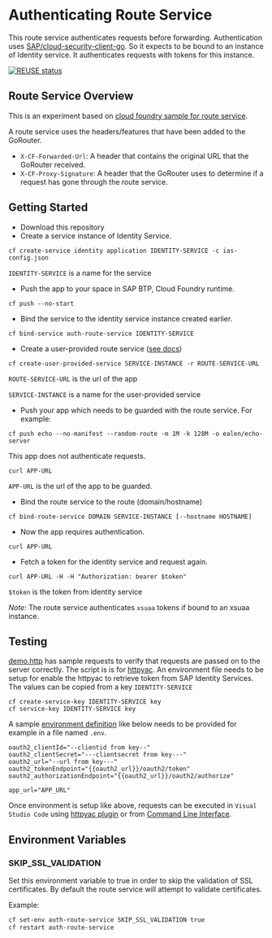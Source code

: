 # Authenticating Route Service

This route service authenticates requests before forwarding. Authentication uses [SAP/cloud-security-client-go](https://github.com/SAP/cloud-security-client-go). So it expects to be bound to an instance of Identity service. It authenticates requests with tokens for this instance. 

[![REUSE status](https://api.reuse.software/badge/github.com/dinurp/cf-route-service)](https://api.reuse.software/info/github.com/dinurp/cf-route-service)

## Route Service Overview

This is an experiment based on [cloud foundry sample for route service](https://github.com/cloudfoundry/logging-route-service). 

A route service uses the headers/features that have been added to the GoRouter.
- `X-CF-Forwarded-Url`: A header that contains the original URL that the GoRouter received.
- `X-CF-Proxy-Signature`: A header that the GoRouter uses to determine if a request has gone through the route service.

## Getting Started

- Download this repository 
- Create a service instance of Identity Service. 
```
cf create-service identity application IDENTITY-SERVICE -c ias-config.json
```
`IDENTITY-SERVICE` is a name for the service
- Push the app to your space in SAP BTP, Cloud Foundry runtime.
```
cf push --no-start
```
- Bind the service to the identity service instance created earlier.
```
cf bind-service auth-route-service IDENTITY-SERVICE
```
- Create a user-provided route service ([see docs](http://docs.cloudfoundry.org/services/route-services.html#user-provided))
```
cf create-user-provided-service SERVICE-INSTANCE -r ROUTE-SERVICE-URL 
```
`ROUTE-SERVICE-URL` is the url of the app

`SERVICE-INSTANCE` is a name for the user-provided service

- Push your app which needs to be guarded with the route service. For example:
```
cf push echo --no-manifest --random-route -m 1M -k 128M -o ealen/echo-server
```
This app does not authenticate requests.
```
curl APP-URL 
```
`APP-URL` is the url of the app to be guarded.
- Bind the route service to the route (domain/hostname)
```
cf bind-route-service DOMAIN SERVICE-INSTANCE [--hostname HOSTNAME]
```
- Now the app requires authentication.
```
curl APP-URL 
```

- Fetch a token for the identity service and request again.
```
curl APP-URL -H -H "Authorization: bearer $token"
```
`$token` is the token from identity service

*Note:* The route service authenticates `xsuaa` tokens if bound to an xsuaa instance. 

## Testing

[demo.http](./demo.http) has sample requests to verify that requests are passed on to the server correctly. 
The script is is for [httpyac](https://httpyac.github.io/guide/variables.html#oauth2-openid-connect). An environment file needs to be 
setup for enable the httpyac to retrieve token from SAP Identity Services. The values can be copied from a key `IDENTITY-SERVICE`
```
cf create-service-key IDENTITY-SERVICE key
cf service-key IDENTITY-SERVICE key
```
A sample [environment definition](https://httpyac.github.io/guide/environments.html#dotenv) like below needs to be provided for example in a file named `.env`.
```
oauth2_clientId="--clientid from key--"
oauth2_clientSecret="---clientsecret from key---"
oauth2_url="--url from key---"
oauth2_tokenEndpoint="{{oauth2_url}}/oauth2/token"
oauth2_authorizationEndpoint="{{oauth2_url}}/oauth2/authorize"

app_url="APP_URL"
```
Once environment is setup like above, requests can be executed in `Visual Studio Code` using [httpyac plugin](https://httpyac.github.io/guide/installation_vscode.html) or from [Command Line Interface](https://httpyac.github.io/guide/installation_cli.html).

## Environment Variables

### SKIP_SSL_VALIDATION

Set this environment variable to true in order to skip the validation of SSL certificates.
By default the route service will attempt to validate certificates.

Example:

```sh
cf set-env auth-route-service SKIP_SSL_VALIDATION true
cf restart auth-route-service
```
